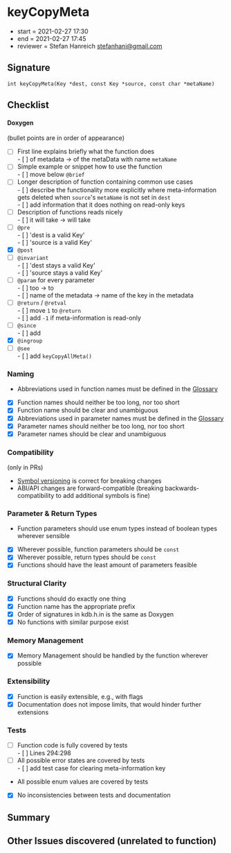 # keyCopyMeta

- start = 2021-02-27 17:30
- end = 2021-02-27 17:45
- reviewer = Stefan Hanreich <stefanhani@gmail.com>

## Signature

`int keyCopyMeta(Key *dest, const Key *source, const char *metaName)`

## Checklist

#### Doxygen

(bullet points are in order of appearance)

- [ ] First line explains briefly what the function does  
       - [ ] of metadata -> of the metaData with name `metaName`
- [ ] Simple example or snippet how to use the function  
       - [ ] move below `@brief`
- [ ] Longer description of function containing common use cases  
       - [ ] describe the functionality more explicitly where meta-information
      gets deleted when `source`'s `metaName` is not set in `dest`  
       - [ ] add information that it does nothing on read-only keys
- [ ] Description of functions reads nicely  
       - [ ] it will take -> will take
- [ ] `@pre`  
       - [ ] 'dest is a valid Key'  
       - [ ] 'source is a valid Key'
- [x] `@post`
- [ ] `@invariant`  
       - [ ] 'dest stays a valid Key'  
       - [ ] 'source stays a valid Key'
- [ ] `@param` for every parameter  
       - [ ] too -> to  
       - [ ] name of the metadata -> name of the key in the metadata
- [ ] `@return` / `@retval`  
       - [ ] move `1` to `@return`  
       - [ ] add `-1` if meta-information is read-only
- [ ] `@since`  
       - [ ] add
- [x] `@ingroup`
- [ ] `@see`  
       - [ ] add `keyCopyAllMeta()`

### Naming

- Abbreviations used in function names must be defined in the
  [Glossary](/doc/help/elektra-glossary.md)
- [x] Function names should neither be too long, nor too short
- [x] Function name should be clear and unambiguous
- [x] Abbreviations used in parameter names must be defined in the
      [Glossary](/doc/help/elektra-glossary.md)
- [x] Parameter names should neither be too long, nor too short
- [x] Parameter names should be clear and unambiguous

### Compatibility

(only in PRs)

- [Symbol versioning](/doc/dev/symbol-versioning.md)
  is correct for breaking changes
- ABI/API changes are forward-compatible (breaking backwards-compatibility
  to add additional symbols is fine)

### Parameter & Return Types

- Function parameters should use enum types instead of boolean types
  wherever sensible
- [x] Wherever possible, function parameters should be `const`
- [x] Wherever possible, return types should be `const`
- [x] Functions should have the least amount of parameters feasible

### Structural Clarity

- [x] Functions should do exactly one thing
- [x] Function name has the appropriate prefix
- [x] Order of signatures in kdb.h.in is the same as Doxygen
- [x] No functions with similar purpose exist

### Memory Management

- [x] Memory Management should be handled by the function wherever possible

### Extensibility

- [x] Function is easily extensible, e.g., with flags
- [x] Documentation does not impose limits, that would hinder further extensions

### Tests

- [ ] Function code is fully covered by tests  
       - [ ] Lines 294:298
- [ ] All possible error states are covered by tests  
       - [ ] add test case for clearing meta-information key
- All possible enum values are covered by tests
- [x] No inconsistencies between tests and documentation

## Summary

## Other Issues discovered (unrelated to function)
